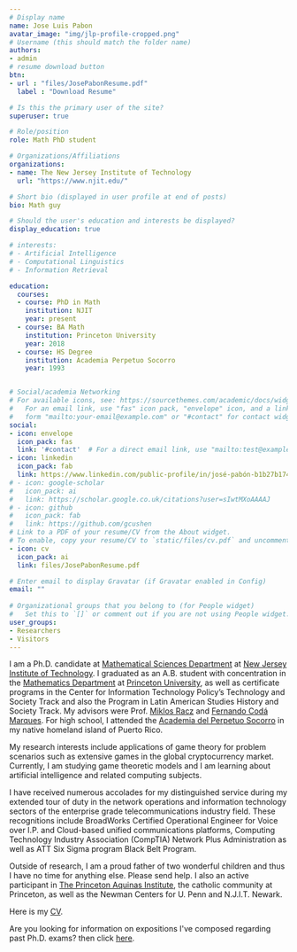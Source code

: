 ```yaml
---
# Display name
name: Jose Luis Pabon
avatar_image: "img/jlp-profile-cropped.png"
# Username (this should match the folder name)
authors:
- admin
# resume download button
btn:
- url : "files/JosePabonResume.pdf"
  label : "Download Resume"

# Is this the primary user of the site?
superuser: true

# Role/position
role: Math PhD student

# Organizations/Affiliations
organizations:
- name: The New Jersey Institute of Technology
  url: "https://www.njit.edu/"

# Short bio (displayed in user profile at end of posts)
bio: Math guy

# Should the user's education and interests be displayed?
display_education: true

# interests:
# - Artificial Intelligence
# - Computational Linguistics
# - Information Retrieval

education:
  courses:
  - course: PhD in Math
    institution: NJIT
    year: present
  - course: BA Math
    institution: Princeton University
    year: 2018
  - course: HS Degree
    institution: Academia Perpetuo Socorro
    year: 1993


# Social/academia Networking
# For available icons, see: https://sourcethemes.com/academic/docs/widgets/#icons
#   For an email link, use "fas" icon pack, "envelope" icon, and a link in the
#   form "mailto:your-email@example.com" or "#contact" for contact widget.
social:
- icon: envelope
  icon_pack: fas
  link: '#contact'  # For a direct email link, use "mailto:test@example.org".
- icon: linkedin
  icon_pack: fab
  link: https://www.linkedin.com/public-profile/in/josé-pabón-b1b27b174
# - icon: google-scholar
#   icon_pack: ai
#   link: https://scholar.google.co.uk/citations?user=sIwtMXoAAAAJ
# - icon: github
#   icon_pack: fab
#   link: https://github.com/gcushen
# Link to a PDF of your resume/CV from the About widget.
# To enable, copy your resume/CV to `static/files/cv.pdf` and uncomment the lines below.  
- icon: cv
  icon_pack: ai
  link: files/JosePabonResume.pdf

# Enter email to display Gravatar (if Gravatar enabled in Config)
email: ""
  
# Organizational groups that you belong to (for People widget)
#   Set this to `[]` or comment out if you are not using People widget.  
user_groups:
- Researchers
- Visitors
---
```


I am a Ph.D. candidate at [Mathematical Sciences Department](https://math.njit.edu/) at [New Jersey Institute of Technology](https://www.njit.edu/). I graduated as an A.B. student with concentration in the [Mathematics Department](http://math.princeton.edu/) at [Princeton University](https://www.princeton.edu/), as well as certificate programs in the Center for Information Technology Policy’s Technology and Society Track and also the Program in Latin American Studies History and Society Track. My advisors were Prof. [Miklos Racz](http://mracz.princeton.edu/) and [Fernando Codá Marques](https://www.math.princeton.edu/people/fernando-coda-marques). For high school, I attended the [Academia del Perpetuo Socorro](http://www.aps-pr.org/) in my native homeland island of Puerto Rico. 

My research interests include applications of game theory for problem scenarios such as extensive games in the global cryptocurrency market. Currently, I am studying game theoretic models and I am learning about artificial intelligence and related computing subjects. 

I have received numerous accolades for my distinguished service during my extended tour of duty in the network operations and information technology sectors of the enterprise grade telecommunications industry field. These recognitions include BroadWorks Certified Operational Engineer for Voice over I.P. and Cloud-based unified communications platforms, Computing Technology Industry Association (CompTIA) Network Plus Administration as well as ATT Six Sigma program Black Belt Program. 

Outside of research, I am a proud father of two wonderful children and thus I have no time for anything else. Please send help. I also an active participant in [The Princeton Aquinas Institute](http://princetoncatholic.org/), the catholic community at Princeton, as well as the Newman Centers for U. Penn and N.J.I.T. Newark. 

Here is my [CV](files/JosePabonResume.pdf). 

Are you looking for information on expositions I've composed regarding past Ph.D. exams? then click [here](post/math). 


